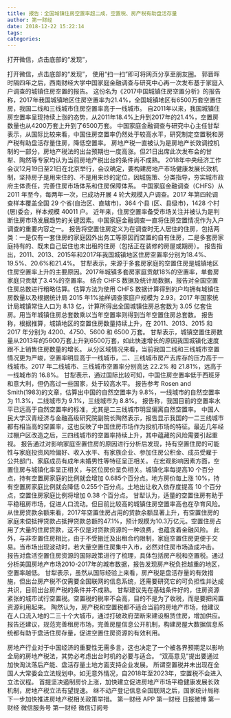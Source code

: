 ```yaml
---
title: 报告：全国城镇住房空置率超二成，空置税、房产税有助盘活存量
author: 第一财经
date: 2018-12-22 15:22:14
tags: 
categories: 
---
```

打开微信，点击底部的“发现”，
<!-- more -->
打开微信，点击底部的“发现”，
使用“扫一扫”即可将网页分享至朋友圈。
郭晋晖
时隔四年之后，西南财经大学中国家庭金融调查与研究中心再一次发布基于家庭入户调查的城镇住房空置的报告。
这份名为《2017中国城镇住房空置分析》的报告称，2017年我国城镇地区住房空置率为21.4%，全国城镇地区有6500万套空置住房，我国二线和三线城市住房空置率高于一线城市。
自2011年以来，我国城镇住房空置率呈现持续上涨的态势，从2011年18.4%上升到2017年的21.4%，空置房数量也从4200万套上升到了6500万套。
中国家庭金融调查与研究中心主任甘犁表示，从国际比较来看，中国住房空置率仍然处于较高水平，研究制定空置税和房产税有助盘活存量住房，降低空置率。
房地产税一直被认为是房地产长效调控机制的一部分，房地产税法的出台预期也一度高涨。但21日出席此次发布会的甘犁、陶然等专家均认为当前房地产税出台的条件尚不成熟。
2018年中央经济工作会议12月19日至21日在北京举行，会议确定，要构建房地产市场健康发展长效机制，坚持房子是用来住的、不是用来炒的定位，因城施策、分类指导，夯实城市政府主体责任，完善住房市场体系和住房保障体系。
中国家庭金融调查（CHFS）从 2011 年至今，每两年一次，已成功开展 4 轮大规模入户调查。2017 年第四轮调查样本覆盖全国 29 个省(自治区、直辖市)，364 个县 (区、县级市)，1428 个村(居)委会，样本规模 40011 户。
近年来，住房空置率备受市场关注并被认为是判断住房市场发展趋势的关键因素。中国家庭金融调查一直将住房空置情况作为入户调查的重要内容之一。
报告将空置住房定义为在调查时无人居住的住房，包括两类：一是仅有一套住房的家庭因外出务工等原因而空置的自有住房，二是多套房家庭持有的、既未自己居住也未出租的住房（包括正在装修的房屋或期房）。
报告指出，2011、2013、2015年和2017年我国城镇地区住房空置率分别为18.4%、19.5%、20.6%和21.4%。
甘犁表示，来源于多套房家庭的空置住房是城镇地区住房空置率上升的主要原因。2017年城镇多套房家庭贡献18%的空置率，单套房家庭只贡献了3.4%的空置率。
结合 CHFS 数据及统计局数据，报告对全国空置住房总数进行粗略估算。估算方法为使用 CHFS 数据计算得到的户均拥有城镇住房数量以及根据统计局 2015 年1%抽样调查家庭户规模为 2.93，2017 年国家统计局城镇常住人口为 8.13 亿，计算所得出全国城镇住房总套数为 3.05 亿套住房。用当年城镇住房总套数乘以当年空置率则得到当年空置住房总套数。
报告称，根据推算，城镇地区的空置住房数量持续上升，在 2011、2013、2015 和 2017 年分别为 4200、4750、5600 和 6500 万套。
甘犁表示，城镇空置住房数量从2013年的5600万套上升到6500万套，如此快速增长的原因我国城镇化速度跟不上销售住房数量的增长。
从分区域情况来看，当前我国二线和三线城市空置情况更为严峻，空置率明显高于一线城市，二、三线城市房产去库存的压力高于一线城市。2017 年二线城市、三线城市空置率分别高达 22.2% 和 21.81%，远高于一线城市的 16.8%。
甘犁表示，通过国际比较可知，中国住房空置率低于西班牙和意大利，但仍高过一些国家，处于较高水平。
报告参考 Rosen and Smith(1983)的文章，估算出中国的自然空置率为 9.8%，一线城市的自然空置率为 11.3%，二线城市为 9.1%，三线城市为 8.8%。
报告称，我国目前的空置率水平已远高于自然空置率的标准，尤其是二三线城市明显偏离自然空置率。
中国人民大学汉青经济与金融高级研究院副院长陶然表示，报告显示我国的一二三线城市都有相当高的空置率，这也反映了中国住房市场作为投机市场的特征。最近几年经过棚户区改造之后，三四线城市的空置率持续上升，其中蕴藏的风险需要引起重视。
报告通过对影响家庭空置住房的原因进行分析后发现，持有空置住房的可能性与家庭投资风险偏好、收入水平、有家族企业、参加住房公积金、成员受雇于 公共部门、家庭成员有成年未婚男性等特征呈正相关。
在宏观影响因素方面，空置住房与城镇化率呈正相关，与区位房价呈负相关。城镇化率每提高10 个百分点，持有空置房家庭的比例就会增加 0.685个百分点。地方房价每上涨 10%，持有空置房家庭比例就会降低 0.255个百分点。土地出让收入依存度提高 10 个百分点，空置住房家庭比例将增加 0.38 个百分点。
甘犁认为，适量的空置住房有助于平稳租房市场，促进人口流动。但目前比较高的城镇住房空置率高也在孕育风险。
从住房贷款余额来看，2017年空置住房占用的贷款余额显著上升，有空置住房的家庭未偿抵押贷款占抵押贷款总额的47.1%，预计规模为10.3万亿元。空置住房占用了大量的住房贷款，这不仅是对贷款资源的一种浪费，也蕴含着金融风险。
此外，与非空置住房相比，由于不受搬迁及出租合约限制，家庭空置住房更便于交易。当市场出现波动时，若大量空置住房集中入市，必然对住房市场造成冲击。
报告对盘活空置住房资源的国际政策进行了梳理，具体包括房产税和空置税。通过分析美国房地产市场2010-2017年的城市数据，报告发现房产税负担越重的地区，空置率越低。
甘犁表示，虽然从国际经验上来看，房产税是盘活存量的有效措施，但出台房产税不仅需要全国联网的信息系统，还需要研究它的可负担性并达成共识，目前出台房产税的条件并不成熟。
甘犁建议先在基础条件好的，住房资源紧张的城市试行空置税。空置税的税率不会高，目的不是为了收税，而是要把闲置资源利用起来。
陶然认为，房产税和空置税都不适合当前的房地产市场，他建议在人口流入地的二三十个大城市，通过打破政府垄断来建设租赁住房，增加供应。
报告还建议，规范完善租房市场，完善房屋信息公开机制，构建房屋大数据信息系统都有助于盘活住房存量，促进空置住房资源的有效利用。
 
 
房地产行业对于中国经济的重要性无需多言，这也决定了一个被各界预期足以影响全局的房地产税法，其势必考虑出台时机的必要与适合。
“双高意见”提出要通过加快淘汰落后产能、盘活存量土地方面支持企业发展。
所谓空置税并未出现在全国人大常委会立法规划中。如无意外情况，自2018年至2023年，空置税不会进入立法议程。
首提坚决遏制房价上涨，加快建立促进房地产市场平稳健康发展长效机制，房地产税立法有望提速。
继不动产登记信息全国联网之后，国家统计局称下一步加快推进房地产税相关政策举措。
第一财经
APP
第一财经
日报微博
第一财经
微信服务号
第一财经
微信订阅号
